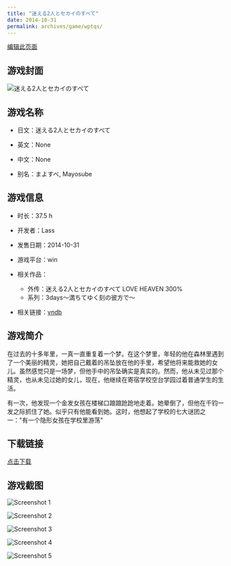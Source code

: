 ```yaml
---
title: "迷える2人とセカイのすべて"
date: 2014-10-31
permalink: archives/game/wptqs/
---
```

[编辑此页面](https://github.com/ACG-3/ADV3-source/blob/main/source/_posts/%E8%BF%B7%E3%81%88%E3%82%8B2%E4%BA%BA%E3%81%A8%E3%82%BB%E3%82%AB%E3%82%A4%E3%81%AE%E3%81%99%E3%81%B9%E3%81%A6.md)

## 游戏封面

![迷える2人とセカイのすべて](https://pan.timero.xyz/d/onedrive/img_lib_001/%E8%BF%B7%E3%81%88%E3%82%8B2%E4%BA%BA%E3%81%A8%E3%82%BB%E3%82%AB%E3%82%A4%E3%81%AE%E3%81%99%E3%81%B9%E3%81%A6_cover.avif)


## 游戏名称

- 日文：迷える2人とセカイのすべて
- 英文：None
- 中文：None

- 别名：まよすべ, Mayosube


## 游戏信息

- 时长：37.5 h
- 开发者：Lass
- 发售日期：2014-10-31
- 游戏平台：win
- 相关作品：
   - 外传：迷える2人とセカイのすべて LOVE HEAVEN 300%
   - 系列：3days～満ちてゆく刻の彼方で～

- 相关链接：[vndb](https://vndb.org/v14523)


## 游戏简介

在过去的十多年里，一真一直重复着一个梦。在这个梦里，年轻的他在森林里遇到了一个美丽的精灵，她把自己戴着的吊坠放在他的手里，希望他将来能救她的女儿。虽然感觉只是一场梦，但他手中的吊坠确实是真实的。然而，他从未见过那个精灵，也从未见过她的女儿，现在，他继续在寄宿学校空台学园过着普通学生的生活。

有一次，他发现一个金发女孩在楼梯口踉踉跄跄地走着。她晕倒了，但他在千钧一发之际抓住了她。似乎只有他能看到她。这时，他想起了学校的七大谜团之一："有一个隐形女孩在学校里游荡"




## 下载链接

[点击下载](https://pan.timero.xyz/onedrive/adv_lib_001/%E8%BF%B7%E3%81%88%E3%82%8B2%E4%BA%BA%E3%81%A8%E3%82%BB%E3%82%AB%E3%82%A4%E3%81%AE%E3%81%99%E3%81%B9%E3%81%A6)


## 游戏截图


![Screenshot 1](https://pan.timero.xyz/d/onedrive/img_lib_001/%E8%BF%B7%E3%81%88%E3%82%8B2%E4%BA%BA%E3%81%A8%E3%82%BB%E3%82%AB%E3%82%A4%E3%81%AE%E3%81%99%E3%81%B9%E3%81%A6_Screenshot_1.avif)

![Screenshot 2](https://pan.timero.xyz/d/onedrive/img_lib_001/%E8%BF%B7%E3%81%88%E3%82%8B2%E4%BA%BA%E3%81%A8%E3%82%BB%E3%82%AB%E3%82%A4%E3%81%AE%E3%81%99%E3%81%B9%E3%81%A6_Screenshot_2.avif)

![Screenshot 3](https://pan.timero.xyz/d/onedrive/img_lib_001/%E8%BF%B7%E3%81%88%E3%82%8B2%E4%BA%BA%E3%81%A8%E3%82%BB%E3%82%AB%E3%82%A4%E3%81%AE%E3%81%99%E3%81%B9%E3%81%A6_Screenshot_3.avif)

![Screenshot 4](https://pan.timero.xyz/d/onedrive/img_lib_001/%E8%BF%B7%E3%81%88%E3%82%8B2%E4%BA%BA%E3%81%A8%E3%82%BB%E3%82%AB%E3%82%A4%E3%81%AE%E3%81%99%E3%81%B9%E3%81%A6_Screenshot_4.avif)

![Screenshot 5](https://pan.timero.xyz/d/onedrive/img_lib_001/%E8%BF%B7%E3%81%88%E3%82%8B2%E4%BA%BA%E3%81%A8%E3%82%BB%E3%82%AB%E3%82%A4%E3%81%AE%E3%81%99%E3%81%B9%E3%81%A6_Screenshot_5.avif)

